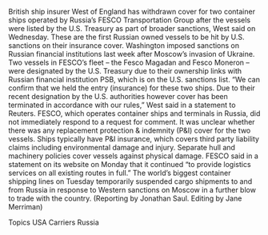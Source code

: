 British ship insurer West of England has withdrawn cover for two container ships operated by Russia’s FESCO Transportation Group after the vessels were listed by the U.S. Treasury as part of broader sanctions, West said on Wednesday.
These are the first Russian owned vessels to be hit by U.S. sanctions on their insurance cover.
Washington imposed sanctions on Russian financial institutions last week after Moscow’s invasion of Ukraine.
Two vessels in FESCO’s fleet – the Fesco Magadan and Fesco Moneron – were designated by the U.S. Treasury due to their ownership links with Russian financial institution PSB, which is on the U.S. sanctions list.
“We can confirm that we held the entry (insurance) for these two ships. Due to their recent designation by the U.S. authorities however cover has been terminated in accordance with our rules,” West said in a statement to Reuters.
FESCO, which operates container ships and terminals in Russia, did not immediately respond to a request for comment.
It was unclear whether there was any replacement protection & indemnity (P&I) cover for the two vessels.
Ships typically have P&I insurance, which covers third party liability claims including environmental damage and injury. Separate hull and machinery policies cover vessels against physical damage.
FESCO said in a statement on its website on Monday that it continued “to provide logistics services on all existing routes in full.”
The world’s biggest container shipping lines on Tuesday temporarily suspended cargo shipments to and from Russia in response to Western sanctions on Moscow in a further blow to trade with the country.
(Reporting by Jonathan Saul. Editing by Jane Merriman)

Topics
USA
Carriers
Russia
